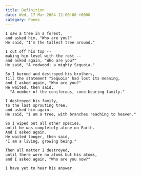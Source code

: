 ```yaml
---
title: Definition
date: Wed, 17 Mar 2004 12:00:00 +0000
category: Poems
---
```


    I saw a tree in a forest,  
    and asked him, "Who are you?"  
    He said, "I'm the tallest tree around."

    I cut off his top --  
    making him level with the rest --  
    and asked again, "Who are you?"  
    He said, "A redwood; a mighty Sequoia."

    So I burned and destroyed his brothers,  
    till the statement "Sequoia" had lost its meaning,  
    and I asked again, "Who are you?"  
    He waited, then said,  
      "A member of the coniferous, cone-bearing family."

    I destroyed his family,  
    to the last sprouting tree,  
    and asked him again.  
    He said, "I am a tree, with branches reaching to heaven."

    So I wiped out all other species,  
    until he was completely alone on Earth.  
    And I asked again.  
    He waited longer, then said,  
    "I am a living, growing being."

    Then all matter I destroyed,  
    until there were no atoms but his atoms,  
    and I asked again, "Who are you now?"

    I have yet to hear his answer.


